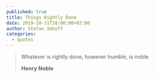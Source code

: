 ```yaml
---
published: true
title: Things Rightly Done
date: 2019-10-31T18:00:00+02:00
author: Stefan Imhoff
categories:
  - quotes
---
```


> Whatever is rightly done, however humble, is noble.
>
> **Henry Noble**
